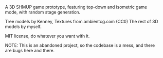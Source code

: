 A 3D SHMUP game prototype, featuring top-down and isometric game mode, with random stage generation.

Tree models by Kenney, Textures from ambientcg.com (CC0)
The rest of 3D models by myself.

MIT license, do whatever you want with it.

NOTE: This is an abandoned project, so the codebase is a mess, and there are bugs here and there.